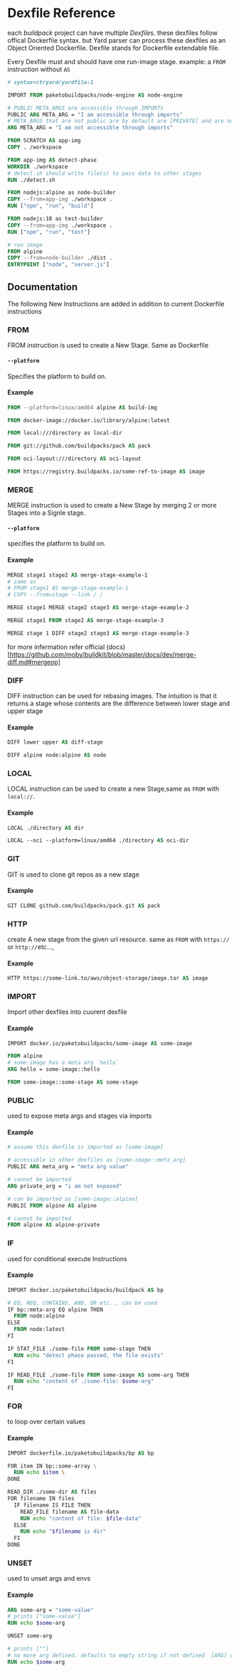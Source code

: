 # Dexfile Reference
each *buildpack* project can have multiple *Dexfile*s. these dexfiles follow offical Dockerfile syntax. but Yard parser can process these dexfiles as an Object Oriented Dockerfile. Dexfile stands for Dockerfile extendable file.

Every Dexfile must and should have one run-image stage. example: a `FROM` instruction without `AS`

```Dockerfile
# syntax=ctryard/yardfile:1

IMPORT FROM paketobuildpacks/node-engine AS node-engine

# PUBLIC META_ARGS are accessible through IMPORTs
PUBLIC ARG META_ARG = "I am accessible through imports"
# META_ARGS that are not public are by default are [PRIVATE] and are not accessible through IMPORTs
ARG META_ARG = "I am not accessible through imports"

FROM SCRATCH AS app-img
COPY . /workspace

FROM app-img AS detect-phase
WORKDIR ./workspace
# detect.sh should write file(s) to pass data to other stages
RUN ./detect.sh

FROM nodejs:alpine as node-builder
COPY --from=app-img ./workspace .
RUN ["npm", "run", "build"]

FROM nodejs:18 as test-builder
COPY --from=app-img ./workspace .
RUN ["npm", "run", "test"]

# run image
FROM alpine
COPY --from=node-builder ./dist .
ENTRYPOINT ["node", "server.js"]
```

## Documentation

The following New Instructions are added in addition to current Dockerfile instructions


### FROM
FROM instruction is used to create a New Stage. Same as Dockerfile
#### `--platform`
Specifies the platform to build on.

#### Example
```Dockerfile
FROM --platform=linux/amd64 alpine AS build-img

FROM docker-image://docker.io/library/alpine:latest

FROM local:///directory as local-dir

FROM git://github.com/buildpacks/pack AS pack

FROM oci-layout:///directory AS oci-layout

FROM https://registry.buildpacks.io/some-ref-to-image AS image
```

### MERGE
MERGE instruction is used to create a New Stage by merging 2 or more Stages into a Signle stage.
#### `--platform`
specifies the platform to build on.

#### Example
```Dockerfile
MERGE stage1 stage2 AS merge-stage-example-1
# same as
# FROM stage1 AS merge-stage-example-1
# COPY --from=stage --link / /

MERGE stage1 MERGE stage2 stage3 AS merge-stage-example-2

MERGE stage1 FROM stage2 AS merge-stage-example-3

MERGE stage 1 DIFF stage2 stage3 AS merge-stage-example-3
```
for more infermation refer official (docs)[https://github.com/moby/buildkit/blob/master/docs/dev/merge-diff.md#mergeop]

### DIFF
DIFF instruction can be used for rebasing images. The intuition is that it returns a stage whose contents are the difference between lower stage and upper stage

#### Example
```Dockerfile
DIFF lower upper AS diff-stage

DIFF alpine node:alpine AS node
```

### LOCAL
LOCAL instruction can be used to create a new Stage,same as `FROM` with `local://`. 
#### Example
```Dockerfile
LOCAL ./directory AS dir

LOCAL --oci --platform=linux/amd64 ./directory AS oci-dir
```

### GIT
GIT is used to clone git repos as a new stage

#### Example
```Dockerfile
GIT CLONE github.com/buildpacks/pack.git AS pack
```

### HTTP
create A new stage from the given url resource. same as `FROM` with `https://` or `http://`etc...,

#### Example
```Dockerfile
HTTP https://some-link.to/aws/object-storage/image.tar AS image
```

### IMPORT
Import other dexfiles into cuurent dexfile

#### Example
```Dockerfile
IMPORT docker.io/paketobuildpacks/some-image AS some-image

FROM alpine
# some-image has a meta arg `hello`
ARG hello = some-image::hello

FROM some-image::some-stage AS some-stage
```

### PUBLIC
used to expose meta args and stages via imports

#### Example
```Dockerfile
# assume this dexfile is imported as [some-image]

# accessible in other dexfiles as [some-image::meta_arg]
PUBLIC ARG meta_arg = "meta arg value"

# cannot be imported
ARG private_arg = "i am not exposed"

# can be imported as [some-image::alpine]
PUBLIC FROM alpine AS alpine

# cannot be imported
FROM alpine AS alpine-private
```

### IF
used for conditional execute Instructions

#### Example
```Dockerfile
IMPORT docker.io/paketobuildpacks/buildpack AS bp

# EQ, NEQ, CONTAINS, AND, OR etc.., can be used
IF bp::meta-arg EQ alpine THEN
  FROM node:alpine
ELSE
  FROM node:latest
FI

IF STAT_FILE ./some-file FROM some-stage THEN
  RUN echo "detect phase passed, the file exists"
FI

IF READ_FILE ./some-file FROM some-image AS some-arg THEN
  RUN echo "content of ./some-file: $some-arg"
FI
```

### FOR
to loop over certain values

#### Example
```Dockerfile
IMPORT dockerfile.io/paketobuildpacks/bp AS bp

FOR item IN bp::some-array \
  RUN echo $item \
DONE

READ_DIR ./some-dir AS files
FOR filename IN files
  IF filename IS FILE THEN
    READ_FILE filename AS file-data
    RUN echo "content of file: $file-data"
  ELSE
    RUN echo "$filename is dir"
  FI
DONE
```

### UNSET
used to unset args and envs

#### Example

```Dockerfile
ARG some-arg = "some-value"
# prints ["some-value"]
RUN echo $some-arg

UNSET some-arg

# prints [""]
# no more arg defined. defaults to empty string if not defined  [ARG] or [ENV]s accessed
RUN echo $some-arg
```
